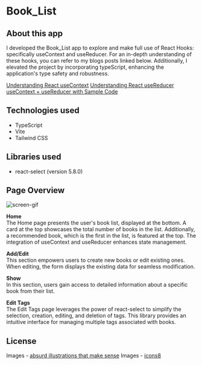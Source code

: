 # Book_List

## About this app

I developed the Book_List app to explore and make full use of React Hooks: specifically useContext and useReducer. For an in-depth understanding of these hooks, you can refer to my blogs posts linked below. Additionally, I elevated the project by incorporating typeScript, enhancing the application's type safety and robustness.

[Understanding React useContext](https://dev.to/ayako_yk/understanding-react-usecontext-2bch)
[Understanding React useReducer](https://dev.to/ayako_yk/understanding-react-usereducer-1cb2)
[useContext + useReducer with Sample Code](https://dev.to/ayako_yk/usecontext-usereducer-with-sample-code-45e3)

## Technologies used

- TypeScript
- Vite
- Tailwind CSS

## Libraries used

- react-select (version 5.8.0)

## Page Overview

![screen-gif](./README-book-list.gif)

**Home**<br/>
The Home page presents the user's book list, displayed at the bottom. A card at the top showcases the total number of books in the list. Additionally, a recommended book, which is the first in the list, is featured at the top. The integration of useContext and useReducer enhances state management.<br/>

**Add/Edit**<br/>
This section empowers users to create new books or edit existing ones. When editing, the form displays the existing data for seamless modification.<br/>

**Show**<br/>
In this section, users gain access to detailed information about a specific book from their list.<br/>

**Edit Tags**<br/>
The Edit Tags page leverages the power of react-select to simplify the selection, creation, editing, and deletion of tags. This library provides an intuitive interface for managing multiple tags associated with books.<br/>

## License

Images - [absurd illustrations that make sense](https://absurd.design/)
Images - [icons8](https://icons8.com/illustrations)

